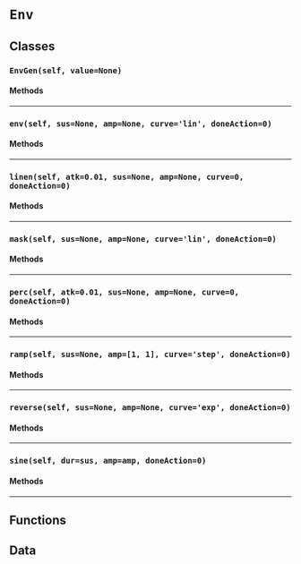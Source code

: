 # `Env`

## Classes

### `EnvGen(self, value=None)`



#### Methods

---

### `env(self, sus=None, amp=None, curve='lin', doneAction=0)`



#### Methods

---

### `linen(self, atk=0.01, sus=None, amp=None, curve=0, doneAction=0)`



#### Methods

---

### `mask(self, sus=None, amp=None, curve='lin', doneAction=0)`



#### Methods

---

### `perc(self, atk=0.01, sus=None, amp=None, curve=0, doneAction=0)`



#### Methods

---

### `ramp(self, sus=None, amp=[1, 1], curve='step', doneAction=0)`



#### Methods

---

### `reverse(self, sus=None, amp=None, curve='exp', doneAction=0)`



#### Methods

---

### `sine(self, dur=sus, amp=amp, doneAction=0)`



#### Methods

---

## Functions

## Data

